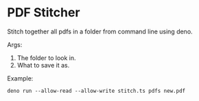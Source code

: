 # PDF Stitcher

Stitch together all pdfs in a folder from command line using deno.

Args:

1. The folder to look in.
2. What to save it as.

Example:

```shell
deno run --allow-read --allow-write stitch.ts pdfs new.pdf
```
